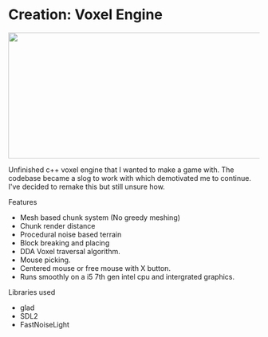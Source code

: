 # Creation: Voxel Engine
<p align="center">
 <img width="600" height="253" src="https://github.com/Dotsially/creation/assets/60740181/947df791-2c13-436a-8b52-e0b850f9a162">
</p>


Unfinished c++ voxel engine that I wanted to make a game with. The codebase became a slog to work with which demotivated me to continue. 
I've decided to remake this but still unsure how.

Features
- Mesh based chunk system (No greedy meshing)
- Chunk render distance
- Procedural noise based terrain
- Block breaking and placing
- DDA Voxel traversal algorithm.
- Mouse picking.
- Centered mouse or free mouse with X button.
- Runs smoothly on a i5 7th gen intel cpu and intergrated graphics.

Libraries used
- glad
- SDL2
- FastNoiseLight

